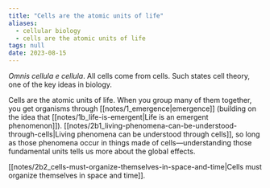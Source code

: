 ```yaml
---
title: "Cells are the atomic units of life"
aliases:
  - cellular biology
  - cells are the atomic units of life
tags: null
date: 2023-08-15
---
```

*Omnis cellula e cellula*. All cells come from cells. Such states cell theory, one of the key ideas in biology.

Cells are the atomic units of life. When you group many of them together, you get organisms through [[notes/1_emergence|emergence]] (building on the idea that [[notes/1b_life-is-emergent|Life is an emergent phenomenon]]). [[notes/2b1_living-phenomena-can-be-understood-through-cells|Living phenomena can be understood through cells]], so long as those phenomena occur in things made of cells—understanding those fundamental units tells us more about the global effects.

[[notes/2b2_cells-must-organize-themselves-in-space-and-time|Cells must organize themselves in space and time]].